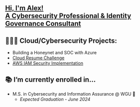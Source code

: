## [ Hi, I'm Alex! <br/> A Cybersecurity Professional & Identity Governance Consultant](https://www.linkedin.com/in/alexmerelus/)

## 👨🏾‍💻 Cloud/Cybersecurity Projects:
- Building a Honeynet and SOC with Azure
-  [Cloud Resume Challenge](https://github.com/alexmerelus/cloud-resume-challenge)
-  [AWS IAM Security Implementation](https://github.com/alexmerelus/IAM-Cloud-Project)

## 📚 I’m currently enrolled in... 
- M.S. in Cybersecurity and Information Assurance @ WGU 🦉
  - _Expected Graduation - June 2024_


<!--
**alexmerelus/alexmerelus** is a ✨ _special_ ✨ repository because its `README.md` (this file) appears on your GitHub profile.

[<img align="left" alt="AlexMerelus | LinkedIn" width="22px" src="https://cdn.jsdelivr.net/npm/simple-icons@v3/icons/linkedin.svg" />][linkedin]
[<img align="left" alt="AlexMerelus | Instagram" width="22px" src="https://cdn.jsdelivr.net/npm/simple-icons@v3/icons/instagram.svg" />][instagram]

[instagram]: https://www.instagram.com/mr_merelus/
[linkedin]: https://linkedin.com/in/alexmerelus
Here are some ideas to get you started:

- 🔭 I’m currently working on ...
- 🌱 I’m currently learning ...
- 👯 I’m looking to collaborate on ...
- 🤔 I’m looking for help with ...
- 💬 Ask me about ...
- 📫 How to reach me: ...
- ⚡ Fun fact: ...
-->
